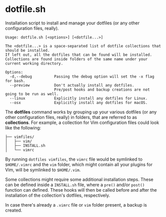 # dotfile.sh

Installation script to install and manage your dotfiles (or any other configuration files, really).

```
Usage: dotfile.sh [<options>] [<dotfile...>]

The <dotfile...> is a space-separated list of dotfile collections that should be installed.
If left out, all the dotfiles that can be found will be installed.
Collections are found inside folders of the same name under your current working directory.

Options:
  -d,--debug          Passing the debug option will set the -x flag for bash.
  --preview           Don't actually install any dotfiles.
                      Pre/post hooks and backup creations are not going to be run as well.
  --linux             Explicitly install any dotfiles for Linux.
  --osx               Explicitly install any dotfiles for macOS.
```

The **dotfiles** command works by grouping up your various dotfiles (or any other configuration files, really) in
folders, that are referred to as **collections**. For example, a collection for Vim configuration files
could look like the following:

```
├── vimfiles/
│   ├── vim/
│   ├── INSTALL.sh
│   └── vimrc
```

By running `dotfiles vimfiles`, the `vimrc` file would be symlinked to `$HOME/.vimrc`
and the `vim` folder, which might contain all your plugins for Vim, will be symlinked to `$HOME/.vim`.

Some collections might require some additional installation steps. These can be defined inside a
`INSTALL.sh` file, where a `pre()` and/or `post()` function can defined. These hooks will then be called
before and after the installation of the collection's dotfiles, respectively.

In case there's already a `.vimrc` file or `vim` folder present, a backup is created.
